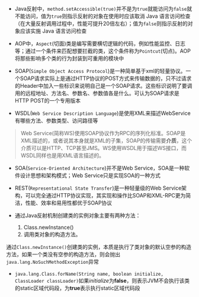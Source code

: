 + Java反射中，`method.setAccessible(true)`并不是为`true`就能访问为`false`就不能访问，值为`true`则指示反射的对象在使用时应该取消 Java 语言访问检查（在大量反射调用过程中，性能可提升20倍左右）；值为`false`则指示反射的对象应该实施 Java 语言访问检查

+ AOP中，`Aspect`(切面)类是编写需要横切逻辑的代码，例如性能监控、日志等；通过一个条件来匹配想要拦截的类，这个条件称为`Pointcut`(切点)。AOP将那些影响多个类的行为封装到可重用的模块中

+ SOAP(`Simple Object Access Protocol`)是一种简单基于xml的轻量协议。一个SOAP请求实际上是通过HTTP协议的POST方式来传输数据的，只不过请求的Header中加入一些标识来说明自己是一个SOAP请求。这些标识说明了要调用的远程地址、方法名、参数名、参数值各是什么。可认为SOAP请求是HTTP POST的一个专用版本

+ WSDL(`Web Service Description Language`)是使用XML来描述WebService有哪些方法、参数类型、访问路径等

> Web Service(简称WS)使用SOAP协议作为RPC的序列化标准。SOAP是XML描述的，或者说其本身就是XML的子集，SOAP的传输需要**介质**，这个介质可以是HTTP、TCP甚至JMS。WS使用WSDL用于描述WS接口，而WSDL同样也是用XML语言描述的。

+ SOA(`Service-Oriented Architecture`)并不是Web Service，SOA是一种软件设计思想和架构模式；Web Service只是实现SOA的一种方式

+ REST(`Representational State Transfer`)是一种轻量级的Web Service架构，可以完全通过HTTP协议实现，其实现和操作比SOAP和XML-RPC更为简洁，性能、效率和易用性都优于SOAP协议

+ 通过Java反射机制创建类的实例对象主要有两种方法：    
    1. Class.newInstance()    
    2. 调用类对象的构造方法。
    
通过`Class.newInstance()`创建类的实例，本质是执行了类对象的默认空参的构造方法，如果一个类没有空参的构造方法，则会抛出`java.lang.NoSuchMethodException`异常
    
+ `java.lang.Class.forName(String name, boolean initialize, ClassLoader classLoader)`如果*initialize*为**false**，则表示JVM不会执行该类的static区域代码段，为**true**表示执行static区域代码段
